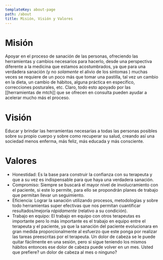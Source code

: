 ```yaml
---
templateKey: about-page
path: /about
title: Misión, Visión y Valores
---
```

# Misión

Apoyar en el proceso de sanación de las personas, ofreciendo las herramientas y cambios necesarios para hacerlo, desde una perspectiva diferente a la medicina que estamos acostumbrados, ya que para una verdadera sanación (y no *solamente* el alivio de los sintomas ) muchas veces se requiere de un poco más que tomar una pastilla, tal vez un cambio en la dieta, un cambio de hábitos, alguna práctica en especifico, correcciones posturales, etc. Claro,  todo esto apoyado por las \[[herramientas de mtch]]  que se ofrecen en consulta pueden ayudar a acelerar mucho más el proceso.

# Visión

Educar y brindar las herramientas necesarias a todas las personas posibles sobre su propio cuerpo y sobre como recuperar su salud, creando así una sociedad menos enferma, más feliz, más educada y más consciente.

# Valores

* Honestidad: Es la base para construir la confianza con su terapeuta y que a su vez es indispensable para que haya una verdadera sanación.
* Compromiso: Siempre se buscará el mayor nivel de involucramiento con el paciente, si este lo permite, para ello se propondrán planes de trabajo que permitan llevar un seguimiento.
* Eficiencia: Lograr la sanación utilizando procesos, metodologías y sobre todo herramientas super efectivas que nos permitan cuantificar resultados/mejoría *rápidamente* (relativo a su condición). 
* Trabajo en equipo: El trabajo en equipo con otros terapeutas es importante pero lo más importante es el trabajo en equipo entre el terapeuta y el paciente, ya que la sanación del paciente evolucionara en gran medida proporcionalmente al esfuerzo que este ponga por realizar las tareas preescritas por el terapeuta.
  Un dolor de cabeza se le puede quitar fácilmente en una sesión, pero si sigue teniendo los mismos hábitos entonces ese dolor de cabeza puede volver en un mes. 
  Usted que prefiere? un dolor de cabeza al mes o ninguno?